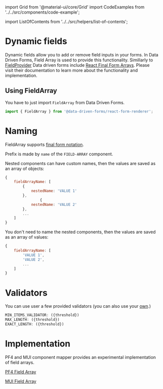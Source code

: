 import Grid from '@material-ui/core/Grid'
import CodeExamples from '../../src/components/code-example';

import ListOfContents from '../../src/helpers/list-of-contents';

<Grid container item>
<Grid item xs={12} md={10}>

# Dynamic fields

Dynamic fields allow you to add or remove field inputs in your forms. In Data Driven Forms, Field Array is used to provide this functionality. Simillarly to [FieldProvider](/renderer/field-provider) Data driven forms include [React Final Form Arrays](https://github.com/final-form/react-final-form-arrays). Please visit their documentation to learn more about the functionality and implementation.

## Using FieldArray

You have to just import `FieldArray` from Data Driven Forms.

```jsx
import { FieldArray } from '@data-driven-forms/react-form-renderer';
```

<CodeExamples source="components/field-array/form-fields-mapper" mode="preview" />

# Naming

FieldArray supports [final form notation](https://final-form.org/docs/final-form/field-names).

Prefix is made by `name` of the `FIELD-ARRAY` component.

Nested components can have custom names, then the values are saved as an array of objects:

```jsx
{
    fieldArrayName: [
        {
            nestedName: 'VALUE 1'
        },
                {
            nestedName: 'VALUE 2'
        },
        ...
    ]
}
```

You don't need to name the nested components, then the values are saved as an array of values:

```jsx
{
    fieldArrayName: [
        'VALUE 1',
        'VALUE 2',
        ...
    ]
}
```

# Validators

You can use user a few provided validators (you can also use your [own](/renderer/validators).)

```jsx
MIN_ITEMS_VALIDATOR: ({threshold})
MAX_LENGTH: ({threshold})
EXACT_LENGTH: ({threshold})
```


# Implementation

PF4 and MUI component mapper provides an experimental implementation of field arrays.

[PF4 Field Array](/component-example/field-array?mapper=pf4)

[MUI Field Array](/component-example/field-array?mapper=mui)

<CodeExamples source="components/field-array/pf4-demo" mode="preview" />

</Grid>
<Grid item xs={false} md={2}>
  <ListOfContents file="renderer/dynamic-fields" />
</Grid>
</Grid>